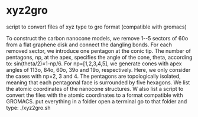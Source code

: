 # xyz2gro
script to convert files of xyz type to gro format (compatible with gromacs)

To construct the carbon nanocone models, we remove 1--5  sectors of 60o from a flat graphene disk and connect the dangling bonds. For each removed sector, we introduce one pentagon at the conic tip. The number of pentagons, np, at the apex, specifies the angle of the cone, theta, according to: sin(theta/2)=1-np/6. For np=[1,2,3,4,5], we generate cones with apex angles of 113o, 84o, 60o, 39o and 19o, respectively. Here, we only consider the cases with np=2, 3 and 4. The pentagons are topologically isolated, meaning that each pentagonal face  is surrounded by five hexagons. We list the atomic coordinates of the nanocone structures. W also list a script to convert the files with the atomic coordinates to a format compatible with GROMACS.
put everything in a folder open a terminal go to that folder and type:  ./xyz2gro.sh 
